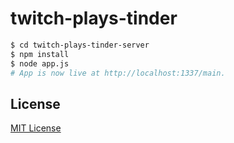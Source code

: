 twitch-plays-tinder
===
```sh
$ cd twitch-plays-tinder-server
$ npm install
$ node app.js
# App is now live at http://localhost:1337/main. 
```

## License
[MIT License](LICENSE)


